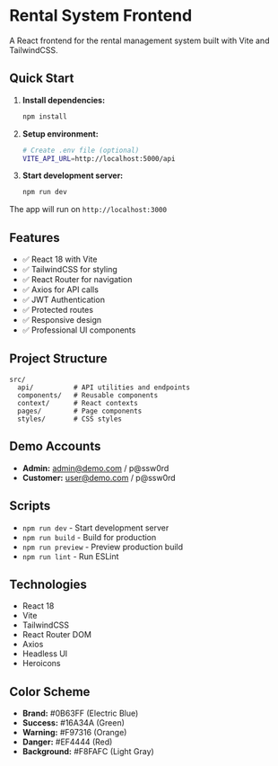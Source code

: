# Rental System Frontend

A React frontend for the rental management system built with Vite and TailwindCSS.

## Quick Start

1. **Install dependencies:**
   ```bash
   npm install
   ```

2. **Setup environment:**
   ```bash
   # Create .env file (optional)
   VITE_API_URL=http://localhost:5000/api
   ```

3. **Start development server:**
   ```bash
   npm run dev
   ```

The app will run on `http://localhost:3000`

## Features

- ✅ React 18 with Vite
- ✅ TailwindCSS for styling
- ✅ React Router for navigation
- ✅ Axios for API calls
- ✅ JWT Authentication
- ✅ Protected routes
- ✅ Responsive design
- ✅ Professional UI components

## Project Structure

```
src/
  api/          # API utilities and endpoints
  components/   # Reusable components
  context/      # React contexts
  pages/        # Page components
  styles/       # CSS styles
```

## Demo Accounts

- **Admin:** admin@demo.com / p@ssw0rd
- **Customer:** user@demo.com / p@ssw0rd

## Scripts

- `npm run dev` - Start development server
- `npm run build` - Build for production
- `npm run preview` - Preview production build
- `npm run lint` - Run ESLint

## Technologies

- React 18
- Vite
- TailwindCSS
- React Router DOM
- Axios
- Headless UI
- Heroicons

## Color Scheme

- **Brand:** #0B63FF (Electric Blue)
- **Success:** #16A34A (Green)
- **Warning:** #F97316 (Orange)
- **Danger:** #EF4444 (Red)
- **Background:** #F8FAFC (Light Gray)
